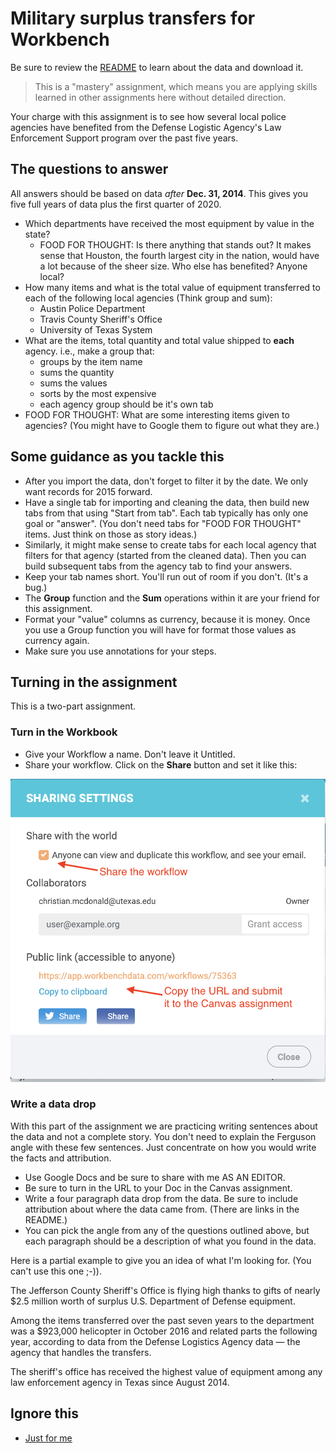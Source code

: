 # Military surplus transfers for Workbench

Be sure to review the [README](README.md) to learn about the data and download it.

> This is a "mastery" assignment, which means you are applying skills learned in other assignments here without detailed direction.

Your charge with this assignment is to see how several local police agencies have benefited from the Defense Logistic Agency's Law Enforcement Support program over the past five years.

## The questions to answer

All answers should be based on data _after_ **Dec. 31, 2014**. This gives you five full years of data plus the first quarter of 2020.

- Which departments have received the most equipment by value in the state?
  - FOOD FOR THOUGHT: Is there anything that stands out? It makes sense that Houston, the fourth largest city in the nation, would have a lot because of the sheer size. Who else has benefited? Anyone local?
- How many items and what is the total value of equipment transferred to each of the following local agencies (Think group and sum):
  - Austin Police Department
  - Travis County Sheriff's Office
  - University of Texas System
- What are the items, total quantity and total value shipped to **each** agency. i.e., make a group that:
  - groups by the item name
  - sums the quantity
  - sums the values
  - sorts by the most expensive
  - each agency group should be it's own tab
- FOOD FOR THOUGHT: What are some interesting items given to agencies? (You might have to Google them to figure out what they are.)

## Some guidance as you tackle this

- After you import the data, don't forget to filter it by the date. We only want records for 2015 forward.
- Have a single tab for importing and cleaning the data, then build new tabs from that using "Start from tab". Each tab typically has only one goal or "answer". (You don't need tabs for "FOOD FOR THOUGHT" items. Just think on those as story ideas.)
- Similarly, it might make sense to create tabs for each local agency that filters for that agency (started from the cleaned data). Then you can build subsequent tabs from the agency tab to find your answers.
- Keep your tab names short. You'll run out of room if you don't. (It's a bug.)
- The **Group** function and the **Sum** operations within it are your friend for this assignment.
- Format your "value" columns as currency, because it is money. Once you use a Group function you will have for format those values as currency again.
- Make sure you use annotations for your steps.

## Turning in the assignment

This is a two-part assignment.

### Turn in the Workbook

- Give your Workflow a name. Don't leave it Untitled.
- Share your workflow. Click on the **Share** button and set it like this:

![share-workflow](img/sharing-workbench.png)

### Write a data drop

With this part of the assignment we are practicing writing sentences about the data and not a complete story. You don't need to explain the Ferguson angle with these few sentences. Just concentrate on how you would write the facts and attribution.

- Use Google Docs and be sure to share with me AS AN EDITOR.
- Be sure to turn in the URL to your Doc in the Canvas assignment.
- Write a four paragraph data drop from the data. Be sure to include attribution about where the data came from. (There are links in the README.)
- You can pick the angle from any of the questions outlined above, but each paragraph should be a description of what you found in the data.

Here is a partial example to give you an idea of what I'm looking for. (You can't use this one ;-)).

The Jefferson County Sheriff's Office is flying high thanks to gifts of nearly $2.5 million worth of surplus U.S. Department of Defense equipment.

Among the items transferred over the past seven years to the department was a $923,000 helicopter in October 2016 and related parts the following year, according to data from the Defense Logistics Agency data — the agency that handles the transfers.

The sheriff's office has received the highest value of equipment among any law enforcement agency in Texas since August 2014.

## Ignore this

- [Just for me](https://app.workbenchdata.com/workflows/78448/)

